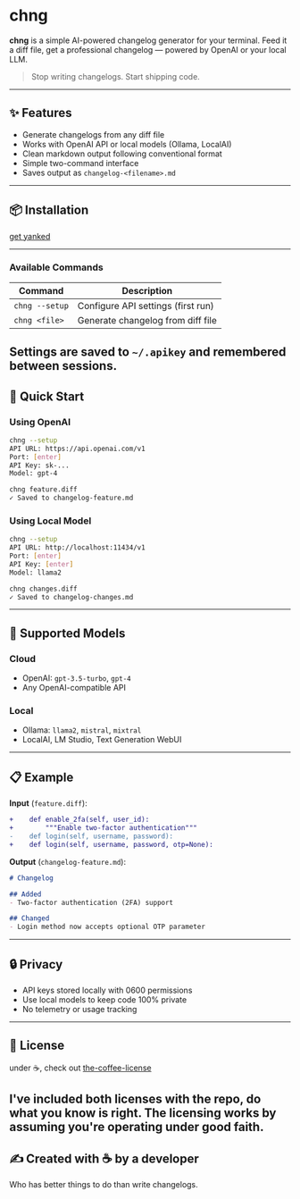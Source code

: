 # chng
**chng** is a simple AI-powered changelog generator for your terminal. Feed it a diff file, get a professional changelog — powered by OpenAI or your local LLM.
> Stop writing changelogs. Start shipping code.
---
## ✨ Features
- Generate changelogs from any diff file  
- Works with OpenAI API or local models (Ollama, LocalAI)  
- Clean markdown output following conventional format  
- Simple two-command interface  
- Saves output as `changelog-<filename>.md`  
---
## 📦 Installation

[get yanked](https://github.com/codinganovel/yanked)

---
### Available Commands
| Command         | Description                          |
|----------------|--------------------------------------|
| `chng --setup`  | Configure API settings (first run)   |
| `chng <file>`   | Generate changelog from diff file    |

Settings are saved to `~/.apikey` and remembered between sessions.
---
## 🚀 Quick Start

### Using OpenAI
```bash
chng --setup
API URL: https://api.openai.com/v1
Port: [enter]
API Key: sk-...
Model: gpt-4

chng feature.diff
✓ Saved to changelog-feature.md
```

### Using Local Model
```bash
chng --setup
API URL: http://localhost:11434/v1
Port: [enter]
API Key: [enter]
Model: llama2

chng changes.diff
✓ Saved to changelog-changes.md
```
---
## 🤖 Supported Models

### Cloud
- OpenAI: `gpt-3.5-turbo`, `gpt-4`
- Any OpenAI-compatible API

### Local  
- Ollama: `llama2`, `mistral`, `mixtral`
- LocalAI, LM Studio, Text Generation WebUI
---
## 📋 Example

**Input** (`feature.diff`):
```diff
+    def enable_2fa(self, user_id):
+        """Enable two-factor authentication"""
-    def login(self, username, password):
+    def login(self, username, password, otp=None):
```

**Output** (`changelog-feature.md`):
```markdown
# Changelog

## Added
- Two-factor authentication (2FA) support

## Changed  
- Login method now accepts optional OTP parameter
```
---
## 🔒 Privacy
- API keys stored locally with 0600 permissions
- Use local models to keep code 100% private
- No telemetry or usage tracking
---
## 📄 License

under ☕️, check out [the-coffee-license](https://github.com/codinganovel/The-Coffee-License)

I've included both licenses with the repo, do what you know is right. The licensing works by assuming you're operating under good faith.
---
## ✍️ Created with ☕️ by a developer 
Who has better things to do than write changelogs.
